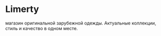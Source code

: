 # Limerty
магазин оригинальной зарубежной одежды. Актуальные коллекции, стиль и качество в одном месте.
